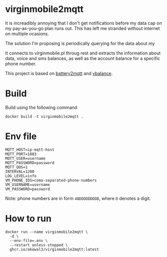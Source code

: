 # virginmobile2mqtt

It is increadibly annoying that I don't get notifications before my data cap on my pay-as-you-go plan runs out. This has left me stranded without internet on multiple ocasions. 

The solution I'm proposing is periodically querying for the data about my 

It connects to virginmobile.pl throug rest and extracts the information about data, voice and sms balances, as well as the account balance for a specific phone number.

This project is based on [battery2mqtt](https://github.com/Tediore/battery2mqtt) and [vbalance](https://github.com/czak/vbalance). 

# Build

Build using the following command
```
docker build -t virginmobile2mqtt .
```

# Env file
```
MQTT_HOST=ip-mqtt-host
MQTT_PORT=1883
MQTT_USER=username
MQTT_PASSWORD=password
MQTT_QOS=1
INTERVAL=1200
LOG_LEVEL=info
VM_PHONE_IDS=coma-separated-phone-numbers
VM_USERNAME=username
VM_PASSWORD=password
```

Note: phone numbers are in form `48DDDDDDDDD`, where `D` denotes a digit.

# How to run
```
docker run --name virginmobile2mqtt \
  -d \
  --env-file=.env \
  --restart unless-stopped \
  ghcr.io/akowal3/virginmobile2mqtt:latest
```